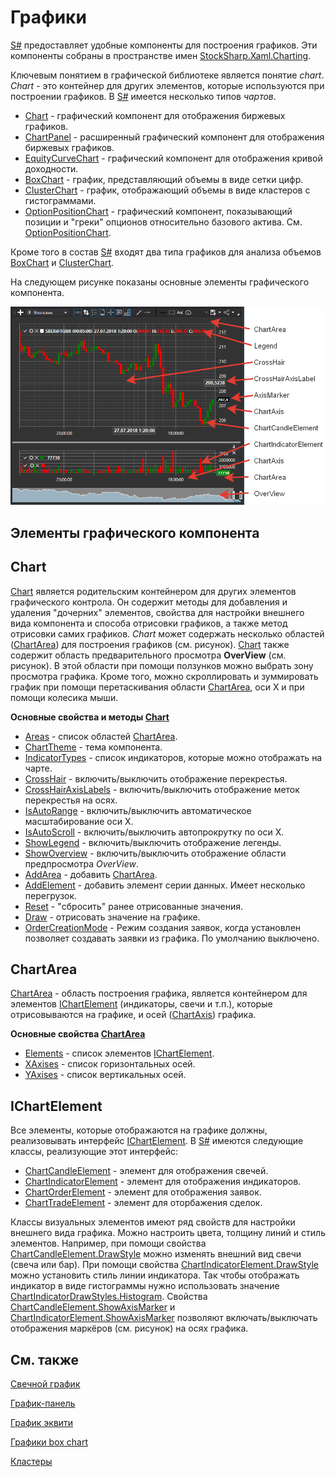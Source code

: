 # Графики

[S\#](StockSharpAbout.md) предоставляет удобные компоненты для построения графиков. Эти компоненты собраны в пространстве имен [StockSharp.Xaml.Charting](xref:StockSharp.Xaml.Charting). 

Ключевым понятием в графической библиотеке является понятие *chart*. *Chart* \- это контейнер для других элементов, которые используются при построении графиков. В [S\#](StockSharpAbout.md) имеется несколько типов *чартов*. 

- [Chart](xref:StockSharp.Xaml.Charting.Chart) \- графический компонент для отображения биржевых графиков.
- [ChartPanel](xref:StockSharp.Xaml.Charting.ChartPanel) \- расширенный графический компонент для отображения биржевых графиков.
- [EquityCurveChart](xref:StockSharp.Xaml.Charting.EquityCurveChart) \- графический компонент для отображения кривой доходности.
- [BoxChart](Gui_BoxChart.md) \- график, представляющий объемы в виде сетки цифр.
- [ClusterChart](Gui_ClasterChart.md) \- график, отображающий объемы в виде кластеров с гистограммами.
- [OptionPositionChart](xref:StockSharp.Xaml.Charting.OptionPositionChart) \- графический компонент, показывающий позиции и "греки" опционов относительно базового актива. См. [OptionPositionChart](OptionPositionChart.md).

Кроме того в состав [S\#](StockSharpAbout.md) входят два типа графиков для анализа объемов [BoxChart](Gui_BoxChart.md) и [ClusterChart](Gui_ClasterChart.md). 

На следующем рисунке показаны основные элементы графического компонента. 

![Gui ChartElements](../images/Gui_ChartElements.png)

## Элементы графического компонента

## Chart

[Chart](xref:StockSharp.Xaml.Charting.Chart) является родительским контейнером для других элементов графического контрола. Он содержит методы для добавления и удаления "дочерних" элементов, свойства для настройки внешнего вида компонента и способа отрисовки графиков, а также метод отрисовки самих графиков. *Chart* может содержать несколько областей ([ChartArea](xref:StockSharp.Xaml.Charting.ChartArea)) для построения графиков (см. рисунок). [Chart](xref:StockSharp.Xaml.Charting.Chart) также содержит область предварительного просмотра **OverView** (см. рисунок). В этой области при помощи ползунков можно выбрать зону просмотра графика. Кроме того, можно скроллировать и зуммировать график при помощи перетаскивания области [ChartArea](xref:StockSharp.Xaml.Charting.ChartArea), оси X и при помощи колесика мыши. 

**Основные свойства и методы [Chart](xref:StockSharp.Xaml.Charting.Chart)**

- [Areas](xref:StockSharp.Xaml.Charting.Chart.Areas) \- список областей [ChartArea](xref:StockSharp.Xaml.Charting.ChartArea).
- [ChartTheme](xref:StockSharp.Xaml.Charting.Chart.ChartTheme) \- тема компонента.
- [IndicatorTypes](xref:StockSharp.Xaml.Charting.Chart.IndicatorTypes) \- список индикаторов, которые можно отображать на чарте.
- [CrossHair](xref:StockSharp.Xaml.Charting.Chart.CrossHair) \- включить\/выключить отображение перекрестья.
- [CrossHairAxisLabels](xref:StockSharp.Xaml.Charting.Chart.CrossHairAxisLabels) \- включить\/выключить отображение меток перекрестья на осях.
- [IsAutoRange](xref:StockSharp.Xaml.Charting.Chart.IsAutoRange) \- включить\/выключить автоматическое масштабирование оси X.
- [IsAutoScroll](xref:StockSharp.Xaml.Charting.Chart.IsAutoScroll) \- включить\/выключить автопрокрутку по оси X.
- [ShowLegend](xref:StockSharp.Xaml.Charting.Chart.ShowLegend) \- включить\/выключить отображение легенды.
- [ShowOverview](xref:StockSharp.Xaml.Charting.Chart.ShowOverview) \- включить\/выключить отображение области предпросмотра *OverView*.
- [AddArea](xref:StockSharp.Xaml.Charting.IChart.AddArea(StockSharp.Xaml.Charting.ChartArea)) \- добавить [ChartArea](xref:StockSharp.Xaml.Charting.ChartArea).
- [AddElement](xref:Overload:StockSharp.Xaml.Charting.IChart.AddElement) \- добавить элемент серии данных. Имеет несколько перегрузок.
- [Reset](xref:StockSharp.Xaml.Charting.Chart.Reset(System.Collections.Generic.IEnumerable{StockSharp.Xaml.Charting.IChartElement})) \- "сбросить" ранее отрисованные значения.
- [Draw](xref:StockSharp.Xaml.Charting.IChart.Draw(StockSharp.Xaml.Charting.ChartDrawData)) \- отрисовать значение на графике.
- [OrderCreationMode](xref:StockSharp.Xaml.Charting.Chart.OrderCreationMode) \- Режим создания заявок, когда установлен позволяет создавать заявки из графика. По умолчанию выключено.

## ChartArea

[ChartArea](xref:StockSharp.Xaml.Charting.ChartArea) \- область построения графика, является контейнером для элементов [IChartElement](xref:StockSharp.Xaml.Charting.IChartElement) (индикаторы, свечи и т.п.), которые отрисовываются на графике, и осей ([ChartAxis](xref:StockSharp.Xaml.Charting.ChartAxis)) графика. 

**Основные свойства [ChartArea](xref:StockSharp.Xaml.Charting.ChartArea)**

- [Elements](xref:StockSharp.Xaml.Charting.ChartArea.Elements) \- список элементов [IChartElement](xref:StockSharp.Xaml.Charting.IChartElement).
- [XAxises](xref:StockSharp.Xaml.Charting.ChartArea.XAxises) \- список горизонтальных осей.
- [YAxises](xref:StockSharp.Xaml.Charting.ChartArea.YAxises) \- список вертикальных осей.

## IChartElement

Все элементы, которые отображаются на графике должны, реализовывать интерфейс [IChartElement](xref:StockSharp.Xaml.Charting.IChartElement). В [S\#](StockSharpAbout.md) имеются следующие классы, реализующие этот интерфейс: 

- [ChartCandleElement](xref:StockSharp.Xaml.Charting.ChartCandleElement) \- элемент для отображения свечей.
- [ChartIndicatorElement](xref:StockSharp.Xaml.Charting.ChartIndicatorElement) \- элемент для отображения индикаторов.
- [ChartOrderElement](xref:StockSharp.Xaml.Charting.ChartOrderElement) \- элемент для отображения заявок.
- [ChartTradeElement](xref:StockSharp.Xaml.Charting.ChartTradeElement) \- элемент для оторбажения сделок.

Классы визуальных элементов имеют ряд свойств для настройки внешнего вида графика. Можно настроить цвета, толщину линий и стиль элементов. Например, при помощи свойства [ChartCandleElement.DrawStyle](xref:StockSharp.Xaml.Charting.ChartCandleElement.DrawStyle) можно изменять внешний вид свечи (свеча или бар). При помощи свойства [ChartIndicatorElement.DrawStyle](xref:StockSharp.Xaml.Charting.ChartIndicatorElement.DrawStyle) можно установить стиль линии индикатора. Так чтобы отображать индикатор в виде гистограммы нужно использовать значение [ChartIndicatorDrawStyles.Histogram](xref:StockSharp.Xaml.Charting.ChartIndicatorDrawStyles.Histogram). Свойства [ChartCandleElement.ShowAxisMarker](xref:StockSharp.Xaml.Charting.ChartCandleElement.ShowAxisMarker) и [ChartIndicatorElement.ShowAxisMarker](xref:StockSharp.Xaml.Charting.ChartIndicatorElement.ShowAxisMarker) позволяют включать\/выключать отображения маркёров (см. рисунок) на осях графика. 

## См. также

[Свечной график](Gui_Chart.md)

[График\-панель](Gui_ChartPanel.md)

[График эквити](Gui_EquityCurveChart.md)

[Графики box chart](Gui_BoxChart.md)

[Кластеры](Gui_ClasterChart.md)
